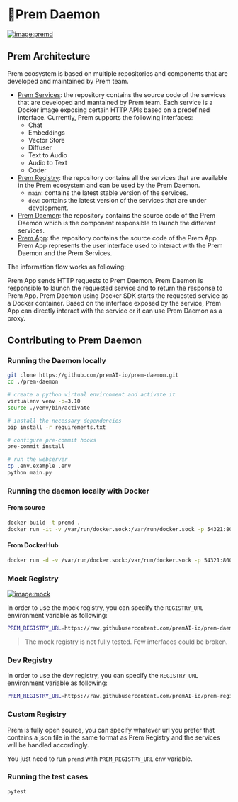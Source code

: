 # 🏃Prem Daemon

[![image:premd](https://img.shields.io/github/actions/workflow/status/premAI-io/prem-daemon/on-tag.yml?logo=docker&label=premd
)](https://github.com/premAI-io/prem-daemon/pkgs/container/premd)

## Prem Architecture

Prem ecosystem is based on multiple repositories and components that are developed and maintained by Prem team.

- [Prem Services](https://github.com/premAI-io/prem-services): the repository contains the source code of the services that are developed and mantained by Prem team. Each service is a Docker image exposing certain HTTP APIs based on a predefined interface. Currently, Prem supports the following interfaces:
    - Chat
    - Embeddings
    - Vector Store
    - Diffuser
    - Text to Audio
    - Audio to Text
    - Coder
- [Prem Registry](https://github.com/premAI-io/prem-registry): the repository contains all the services that are available in the Prem ecosystem and can be used by the Prem Daemon.
    - `main`: contains the latest stable version of the services.
    - `dev`: contains the latest version of the services that are under development.
- [Prem Daemon](https://github.com/premAI-io/prem-daemon): the repository contains the source code of the Prem Daemon which is the component responsible to launch the different services.
- [Prem App](https://github.com/premAI-io/prem-app): the repository contains the source code of the Prem App. Prem App represents the user interface used to interact with the Prem Daemon and the Prem Services.

The information flow works as following:

Prem App sends HTTP requests to Prem Daemon. Prem Daemon is responsible to launch the requested service and to return the response to Prem App. Prem Daemon using Docker SDK starts the requested service as a Docker container. Based on the interface exposed by the service, Prem App can directly interact with the service or it can use Prem Daemon as a proxy.

## Contributing to Prem Daemon

### Running the Daemon locally

```bash
git clone https://github.com/premAI-io/prem-daemon.git
cd ./prem-daemon

# create a python virtual environment and activate it
virtualenv venv -p=3.10
source ./venv/bin/activate

# install the necessary dependencies
pip install -r requirements.txt

# configure pre-commit hooks
pre-commit install

# run the webserver
cp .env.example .env
python main.py
```

### Running the daemon locally with Docker
#### From source
```bash
docker build -t premd .
docker run -it -v /var/run/docker.sock:/var/run/docker.sock -p 54321:8000 --name premd -e PREM_REGISTRY_URL=https://raw.githubusercontent.com/premAI-io/prem-registry/main/manifests.json --rm premd
```

#### From DockerHub
```bash
docker run -d -v /var/run/docker.sock:/var/run/docker.sock -p 54321:8000 --name premd -e PREM_REGISTRY_URL=https://raw.githubusercontent.com/premAI-io/prem-registry/main/manifests.json --rm ghcr.io/premai-io/premd:v0.0.28@sha256:2369e38cbcece1f354917cd2c8290d1f8859264dc081ae036cee419bf858c4ab
```

### Mock Registry

[![image:mock](https://img.shields.io/github/actions/workflow/status/premAI-io/prem-daemon/on-main.yml?logo=docker&label=mock%20images
)](https://github.com/orgs/premAI-io/packages?tab=packages&q=mock)

In order to use the mock registry, you can specify the `REGISTRY_URL` environment variable as following:

```bash
PREM_REGISTRY_URL=https://raw.githubusercontent.com/premAI-io/prem-daemon/main/resources/mocks/manifests.json
```

> The mock registry is not fully tested. Few interfaces could be broken.

### Dev Registry

In order to use the dev registry, you can specify the `REGISTRY_URL` environment variable as following:

```bash
PREM_REGISTRY_URL=https://raw.githubusercontent.com/premAI-io/prem-registry/dev/manifests.json
```

### Custom Registry

Prem is fully open source, you can specify whatever url you prefer that contains a json file in the same format as Prem Registry and the services will be handled accordingly.

You just need to run `premd` with `PREM_REGISTRY_URL` env variable.

### Running the test cases

```bash
pytest
```
